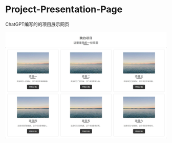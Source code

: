 # Project-Presentation-Page
ChatGPT编写的的项目展示网页

![image](https://raw.githubusercontent.com/appexplore/Project-Presentation-Page/main/screenshot.jpeg)
